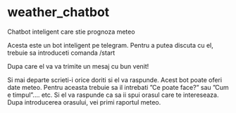 # weather_chatbot
Chatbot inteligent care stie prognoza meteo 


Acesta este un bot inteligent pe telegram.
Pentru a putea discuta cu el, trebuie sa introduceti comanda /start

Dupa care el va va trimite un mesaj cu bun venit!

Si mai departe scrieti-i orice doriti si el va raspunde.
Acest bot poate oferi date meteo. Pentru aceasta trebuie sa il intrebati ”Ce poate face?” sau ”Cum e timpul”.... etc.
Si el va raspunde ca sa ii spui orasul care te intereseaza.
Dupa introducerea orasului, vei primi raportul meteo.
